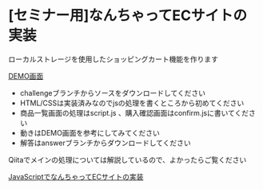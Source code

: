 # [セミナー用]なんちゃってECサイトの実装

ローカルストレージを使用したショッピングカート機能を作ります

[DEMO画面](http://118.27.27.78/ec_sample/index.html)

- challengeブランチからソースをダウンロードしてください
- HTML/CSSは実装済みなのでjsの処理を書くところから初めてください
- 商品一覧画面の処理はscript.js 、購入確認画面はconfirm.jsに書いてください
- 動きはDEMO画面を参考にしてみてください
- 解答はanswerブランチからダウンロードしてください

Qiitaでメインの処理については解説しているので、よかったらご覧ください

[JavaScriptでなんちゃってECサイトの実装](https://qiita.com/SuenagaRyoko/items/3f9f0deb5233225ea3c1)
